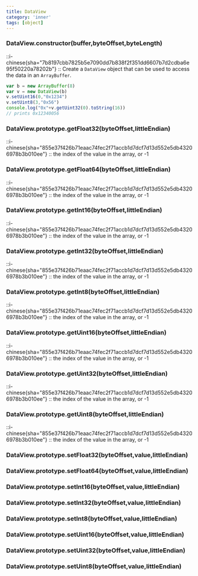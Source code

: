 ```yaml
---
title: DataView
category: 'inner'
tags: [object]
---
```


<!--constructor--> 
<!--3--> 

### DataView.constructor(buffer,byteOffset,byteLength)

::i-chinese{sha="7b8197cbb7825b5e7090dd7b838f2f351dd6607b7d2cdba6e95f50220a78202b"}
::
Create a `DataView` object that can be used to access the data in an
`ArrayBuffer`.

```javascript
var b = new ArrayBuffer(8)
var v = new DataView(b)
v.setUint16(0,"0x1234")
v.setUint8(3,"0x56")
console.log("0x"+v.getUint32(0).toString(16))
// prints 0x12340056
```

<!--16--> 

### DataView.prototype.getFloat32(byteOffset,littleEndian)

::i-chinese{sha="855e37f426b71eaac74fec2f71accb1d7dcf7d13d552e5db43206978b3b010ee"}
::
the index of the value in the array, or -1

### DataView.prototype.getFloat64(byteOffset,littleEndian)

::i-chinese{sha="855e37f426b71eaac74fec2f71accb1d7dcf7d13d552e5db43206978b3b010ee"}
::
the index of the value in the array, or -1

### DataView.prototype.getInt16(byteOffset,littleEndian)

::i-chinese{sha="855e37f426b71eaac74fec2f71accb1d7dcf7d13d552e5db43206978b3b010ee"}
::
the index of the value in the array, or -1

### DataView.prototype.getInt32(byteOffset,littleEndian)

::i-chinese{sha="855e37f426b71eaac74fec2f71accb1d7dcf7d13d552e5db43206978b3b010ee"}
::
the index of the value in the array, or -1

### DataView.prototype.getInt8(byteOffset,littleEndian)

::i-chinese{sha="855e37f426b71eaac74fec2f71accb1d7dcf7d13d552e5db43206978b3b010ee"}
::
the index of the value in the array, or -1

### DataView.prototype.getUint16(byteOffset,littleEndian)

::i-chinese{sha="855e37f426b71eaac74fec2f71accb1d7dcf7d13d552e5db43206978b3b010ee"}
::
the index of the value in the array, or -1

### DataView.prototype.getUint32(byteOffset,littleEndian)

::i-chinese{sha="855e37f426b71eaac74fec2f71accb1d7dcf7d13d552e5db43206978b3b010ee"}
::
the index of the value in the array, or -1

### DataView.prototype.getUint8(byteOffset,littleEndian)

::i-chinese{sha="855e37f426b71eaac74fec2f71accb1d7dcf7d13d552e5db43206978b3b010ee"}
::
the index of the value in the array, or -1

### DataView.prototype.setFloat32(byteOffset,value,littleEndian)

### DataView.prototype.setFloat64(byteOffset,value,littleEndian)

### DataView.prototype.setInt16(byteOffset,value,littleEndian)

### DataView.prototype.setInt32(byteOffset,value,littleEndian)

### DataView.prototype.setInt8(byteOffset,value,littleEndian)

### DataView.prototype.setUint16(byteOffset,value,littleEndian)

### DataView.prototype.setUint32(byteOffset,value,littleEndian)

### DataView.prototype.setUint8(byteOffset,value,littleEndian)
